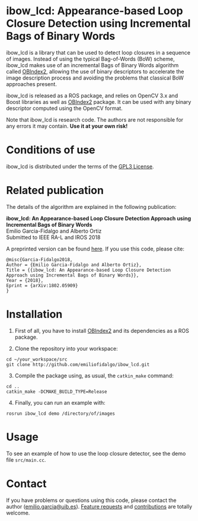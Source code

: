 # ibow_lcd: Appearance-based Loop Closure Detection using Incremental Bags of Binary Words

ibow_lcd is a library that can be used to detect loop closures in a sequence of images. Instead of using the typical Bag-of-Words (BoW) scheme, ibow_lcd makes use of an incremental Bags of Binary Words algorithm called [OBIndex2](http://github.com/emiliofidalgo/obindex2), allowing the use of binary descriptors to accelerate the image description process and avoiding the problems that classical BoW approaches present.

ibow_lcd is released as a ROS package, and relies on OpenCV 3.x and Boost libraries as well as [OBIndex2](http://github.com/emiliofidalgo/obindex2) package. It can be used with any binary descriptor computed using the OpenCV format.

Note that ibow_lcd is research code. The authors are not responsible for any errors it may contain. **Use it at your own risk!**

# Conditions of use

ibow_lcd is distributed under the terms of the [GPL3 License](http://github.com/emiliofidalgo/ibow_lcd/blob/master/LICENSE).

# Related publication

The details of the algorithm are explained in the following publication:

**ibow_lcd: An Appearance-based Loop Closure Detection Approach using Incremental Bags of Binary Words**<br/>
Emilio Garcia-Fidalgo and Alberto Ortiz<br/>
Submitted to IEEE RA-L and IROS 2018<br/>

A preprinted version can be found [here](https://arxiv.org/abs/1802.05909). If you use this code, please cite:
```
@misc{Garcia-Fidalgo2018,
Author = {Emilio Garcia-Fidalgo and Alberto Ortiz},
Title = {{ibow_lcd: An Appearance-based Loop Closure Detection Approach using Incremental Bags of Binary Words}},
Year = {2018},
Eprint = {arXiv:1802.05909}
}
```

# Installation

1. First of all, you have to install [OBIndex2](http://github.com/emiliofidalgo/obindex2) and its dependencies as a ROS package.

2. Clone the repository into your workspace:
  ```
  cd ~/your_workspace/src
  git clone http://github.com/emiliofidalgo/ibow_lcd.git
  ```

3. Compile the package using, as usual, the `catkin_make` command:
  ```
  cd ..
  catkin_make -DCMAKE_BUILD_TYPE=Release
  ```

4. Finally, you can run an example with:
  ```
  rosrun ibow_lcd demo /directory/of/images
  ```

# Usage

To see an example of how to use the loop closure detector, see the demo file `src/main.cc`.

# Contact

If you have problems or questions using this code, please contact the author (emilio.garcia@uib.es). [Feature requests](http://github.com/emiliofidalgo/ibow_lcd/issues) and [contributions](http://github.com/emiliofidalgo/ibow_lcd/pulls) are totally welcome.

